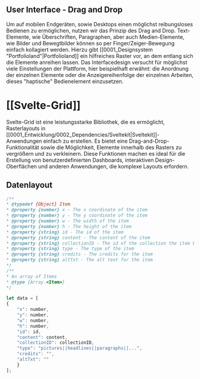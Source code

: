 ## User Interface - Drag and Drop
Um auf mobilen Endgeräten, sowie Desktops einen möglichst reibungsloses Bedienen zu ermöglichen, nutzen wir das Prinzip des Drag and Drop. Text-Elemente, wie Überschriften, Paragraphen, aber auch Medien-Elemente, wie Bilder und Bewegtbilder können so per Finger/Zeiger-Bewegung einfach kollagiert werden. 
Hierzu gibt [[0001_Designsystem "Portfolioland"|Portfolioland]] ein hilfreiches Raster vor, an dem entlang sich die Elemente anreihen lassen. 
Das Interfacedesign versucht für möglichst viele Einstellungen der Plattform, hier beispielhaft erwähnt: die Anordnung der einzelnen Elemente oder die Anzeigereihenfolge der einzelnen Arbeiten, dieses "haptische" Bedienelement einzusetzen.
# [[Svelte-Grid]]
Svelte-Grid ist eine leistungsstarke Bibliothek, die es ermöglicht, Rasterlayouts in [[0001_Entwicklung/0002_Dependencies/Sveltekit|Sveltekit]]-Anwendungen einfach zu erstellen. Es bietet eine Drag-and-Drop-Funktionalität sowie die Möglichkeit, Elemente innerhalb des Rasters zu vergrößern und zu verkleinern. Diese Funktionen machen es ideal für die Erstellung von benutzerdefinierten Dashboards, interaktiven Design-Oberflächen und anderen Anwendungen, die komplexe Layouts erfordern.

## Datenlayout

```js
/**
* @typedef {Object} Item
* @property {number} x - The x coordinate of the item
* @property {number} y - The y coordinate of the item
* @property {number} w - The width of the item
* @property {number} h - The height of the item
* @property {string} id - The id of the item
* @property {string} content - The content of the item
* @property {string} collectionID - The id of the collection the item belongs to
* @property {string} type - The type of the item
* @property {string} credits - The credits for the item
* @property {string} altTxt - The alt text for the item
*/
/**
* An array of Items 
* @type {Array.<Item>}
*/

let data = [
{
	"x": number,
	"y": number,
	"w": number,
	"h": number,
	"id": id,
	"content": content,
	"collectionID": collectionID,
	"type": "pictures||headlines||paragraphs||...",
	"credits": "",
	"altTxt": ""
	}
];
 ```
 
